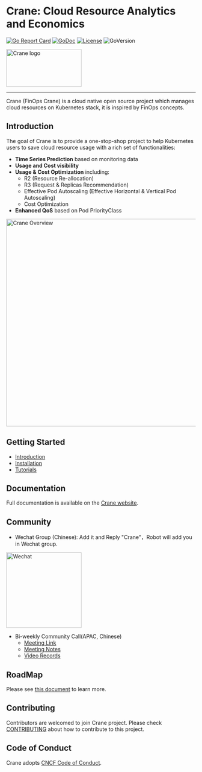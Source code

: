 # Crane: Cloud Resource Analytics and Economics

[![Go Report Card](https://goreportcard.com/badge/github.com/gocrane/crane)](https://goreportcard.com/report/github.com/gocrane/crane)
[![GoDoc](https://godoc.org/github.com/gocrane/crane?status.svg)](https://godoc.org/github.com/gocrane/crane)
[![License](https://img.shields.io/github/license/gocrane/crane)](https://www.apache.org/licenses/LICENSE-2.0.html)
![GoVersion](https://img.shields.io/github/go-mod/go-version/gocrane/crane)

<img alt="Crane logo" height="100" src="docs/images/crane.svg" title="Crane" width="200"/>




---

Crane (FinOps Crane) is a cloud native open source project which manages cloud resources on Kubernetes stack, it is inspired by FinOps concepts.

## Introduction

The goal of Crane is to provide a one-stop-shop project to help Kubernetes users to save cloud resource usage with a rich set of functionalities:

- **Time Series Prediction** based on monitoring data
- **Usage and Cost visibility**
- **Usage & Cost Optimization** including:
  - R2 (Resource Re-allocation)
  - R3 (Request & Replicas Recommendation)
  - Effective Pod Autoscaling (Effective Horizontal & Vertical Pod Autoscaling)
  - Cost Optimization
- **Enhanced QoS** based on Pod PriorityClass

<img alt="Crane Overview" height="550" src="docs/images/crane-overview.png" width="800"/>

## Getting Started

- [Introduction](https://docs.gocrane.io)
- [Installation](https://docs.gocrane.io/dev/installation/)
- [Tutorials](https://docs.gocrane.io/dev/tutorials/using-effective-hpa-to-scaling-with-effectiveness/)

## Documentation

Full documentation is available on the [Crane website](https://docs.gocrane.io).

## Community

- Wechat Group (Chinese): Add it and Reply "Crane"，Robot will add you in Wechat group.

<img alt="Wechat" src="docs/images/wechat.jpeg" title="Wechat" width="200"/>

- Bi-weekly Community Call(APAC, Chinese)
  - [Meeting Link](https://meeting.tencent.com/dm/SjY20wCJHy5F)
  - [Meeting Notes](https://doc.weixin.qq.com/doc/w3_AHMAlwa_AFU7PT58rVhTFKXV0maR6?scode=AJEAIQdfAAo0gvbrCIAHMAlwa_AFU)
  - [Video Records](https://www.wolai.com/33xC4HB1JXCCH1x8umfioS)

## RoadMap

Please see [this document](./docs/roadmaps/roadmap-1h-2022.md) to learn more.

## Contributing

Contributors are welcomed to join Crane project. Please check [CONTRIBUTING](./CONTRIBUTING.md) about how to contribute to this project.

## Code of Conduct
Crane adopts [CNCF Code of Conduct](https://github.com/cncf/foundation/blob/master/code-of-conduct.md).
